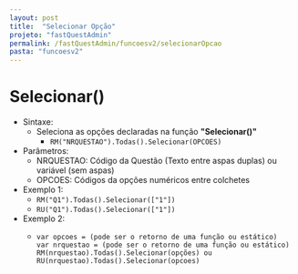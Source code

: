 ```yaml
---
layout: post
title:  "Selecionar Opção"
projeto: "fastQuestAdmin"
permalink: /fastQuestAdmin/funcoesv2/selecionarOpcao
pasta: "funcoesv2"
---
```


# Selecionar()

- Sintaxe:
  - Seleciona as opções declaradas na função **"Selecionar()"**
    - `RM("NRQUESTAO").Todas().Selecionar(OPCOES)`
- Parâmetros:
  - NRQUESTAO: Código da Questão (Texto entre aspas duplas) ou variável (sem aspas)
  - OPCOES: Códigos da opções numéricos entre colchetes
- Exemplo 1:
  - `RM("Q1").Todas().Selecionar(["1"])`
  - `RU("Q1").Todas().Selecionar(["1"])`
- Exemplo 2:
    - <pre>
      <code>var opcoes = (pode ser o retorno de uma função ou estático)
      var nrquestao = (pode ser o retorno de uma função ou estático)
      RM(nrquestao).Todas().Selecionar(opções) ou RU(nrquestao).Todas().Selecionar(opcoes)</code>
      </pre>
